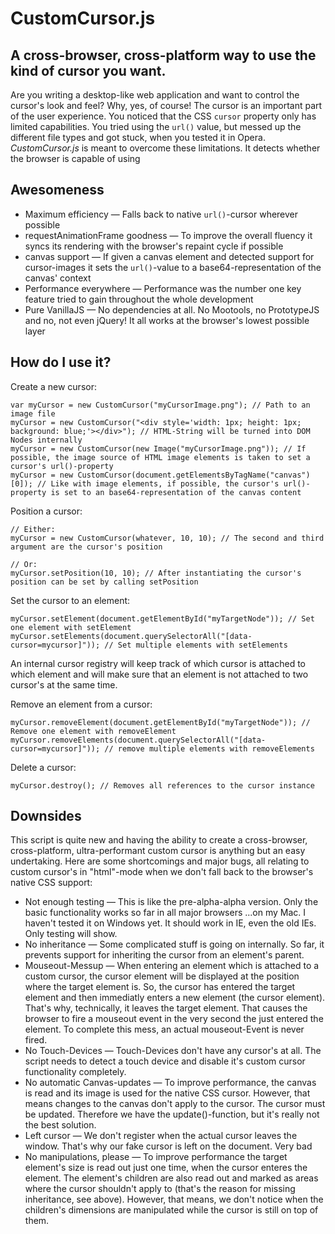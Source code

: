 CustomCursor.js
=============

## A cross-browser, cross-platform way to use the kind of cursor you want.

Are you writing a desktop-like web application and want to control the cursor's look and feel? Why, yes, of course! The cursor is an important part of the user experience. You noticed that the CSS `cursor` property only has limited capabilities. You tried using the `url()` value, but messed up the different file types and got stuck, when you tested it in Opera.
*CustomCursor.js* is meant to overcome these limitations.
It detects whether the browser is capable of using 

## Awesomeness

+ Maximum efficiency — Falls back to native `url()`-cursor wherever possible
+ requestAnimationFrame goodness — To improve the overall fluency it syncs its rendering with the browser's repaint cycle if possible
+ canvas support — If given a canvas element and detected support for cursor-images it sets the `url()`-value to a base64-representation of the canvas' context
+ Performance everywhere — Performance was the number one key feature tried to gain throughout the whole development
+ Pure VanillaJS — No dependencies at all. No Mootools, no PrototypeJS and no, not even jQuery! It all works at the browser's lowest possible layer

## How do I use it?

Create a new cursor:

    var myCursor = new CustomCursor("myCursorImage.png"); // Path to an image file
    myCursor = new CustomCursor("<div style='width: 1px; height: 1px; background: blue;'></div>"); // HTML-String will be turned into DOM Nodes internally
    myCursor = new CustomCursor(new Image("myCursorImage.png")); // If possible, the image source of HTML image elements is taken to set a cursor's url()-property
    myCursor = new CustomCursor(document.getElementsByTagName("canvas")[0]); // Like with image elements, if possible, the cursor's url()-property is set to an base64-representation of the canvas content

Position a cursor:

    // Either:
    myCursor = new CustomCursor(whatever, 10, 10); // The second and third argument are the cursor's position
    
    // Or:
    myCursor.setPosition(10, 10); // After instantiating the cursor's position can be set by calling setPosition

Set the cursor to an element:

    myCursor.setElement(document.getElementById("myTargetNode")); // Set one element with setElement
    myCursor.setElements(document.querySelectorAll("[data-cursor=mycursor]")); // Set multiple elements with setElements

An internal cursor registry will keep track of which cursor is attached to which element and will make sure that an element is not attached to two cursor's at the same time.

Remove an element from a cursor:

    myCursor.removeElement(document.getElementById("myTargetNode")); // Remove one element with removeElement
    myCursor.removeElements(document.querySelectorAll("[data-cursor=mycursor]")); // remove multiple elements with removeElements

Delete a cursor:

    myCursor.destroy(); // Removes all references to the cursor instance


## Downsides

This script is quite new and having the ability to create a cross-browser, cross-platform, ultra-performant custom cursor is anything but an easy undertaking. Here are some shortcomings and major bugs, all relating to custom cursor's in "html"-mode when we don't fall back to the browser's native CSS support:

- Not enough testing — This is like the pre-alpha-alpha version. Only the basic functionality works so far in all major browsers ...on my Mac. I haven't tested it on Windows yet. It should work in IE, even the old IEs. Only testing will show.
- No inheritance — Some complicated stuff is going on internally. So far, it prevents support for inheriting the cursor from an element's parent.
- Mouseout-Messup — When entering an element which is attached to a custom cursor, the cursor element will be displayed at the position where the target element is. So, the cursor has entered the target element and then immediatly enters a new element (the cursor element). That's why, technically, it leaves the target element. That causes the browser to fire a mouseout event in the very second the just entered the element. To complete this mess, an actual mouseout-Event is never fired.
- No Touch-Devices — Touch-Devices don't have any cursor's at all. The script needs to detect a touch device and disable it's custom cursor functionality completely.
- No automatic Canvas-updates — To improve performance, the canvas is read and its image is used for the native CSS cursor. However, that means changes to the canvas don't apply to the cursor. The cursor must be updated. Therefore we have the update()-function, but it's really not the best solution.
- Left cursor — We don't register when the actual cursor leaves the window. That's why our fake cursor is left on the document. Very bad
- No manipulations, please — To improve performance the target element's size is read out just one time, when the cursor enteres the element. The element's children are also read out and marked as areas where the cursor shouldn't apply to (that's the reason for missing inheritance, see above). However, that means, we don't notice when the children's dimensions are manipulated while the cursor is still on top of them.
